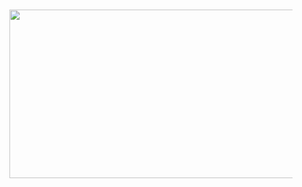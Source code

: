 ### 
<p align="center">
  <img width="800" height="300" src="https://media.giphy.com/media/biiIM6LJGKfJPKpQnm/giphy-downsized-large.gif">
</p>

<!--
**tranminhduc123456789/tranminhduc123456789** is a ✨ _special_ ✨ repository because its `README.md` (this file) appears on your GitHub profile.

Here are some ideas to get you started:

- 🔭 I’m currently working on ...
- 🌱 I’m currently learning ...
- 👯 I’m looking to collaborate on ...
- 🤔 I’m looking for help with ...
- 💬 Ask me about ...
- 📫 How to reach me: ...
- 😄 Pronouns: ...
- ⚡ Fun fact: ...
-->
